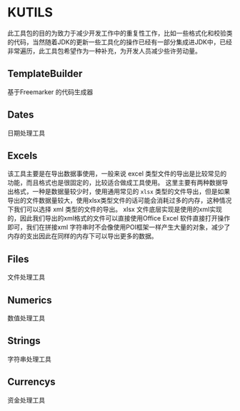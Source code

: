 
# KUTILS 
 此工具包的目的为致力于减少开发工作中的重复性工作，比如一些格式化和校验类的代码，当然随着JDK的更新一些工具化的操作已经有一部分集成进JDK中，已经非常遍历，此工具包希望作为一种补充，为开发人员减少些许劳动量。

## TemplateBuilder
基于Freemarker 的代码生成器
## Dates
 日期处理工具
## Excels
 该工具主要是在导出数据事使用，一般来说 excel 类型文件的导出是比较常见的功能，而且格式也是很固定的，比较适合做成工具使用。
这里主要有两种数据导出格式，一种是数据量较少时，使用通用常见的 `xlsx` 类型的文件导出，但是如果导出的文件数据量较大，使用xlsx类型文件的话可能会消耗过多的内存，这种情况下我们可以选择 xml 类型的文件的导出。
xlsx 文件底层实现是使用的xml实现的，因此我们导出的xml格式的文件可以直接使用Office Excel 软件直接打开操作即可，我们在拼接xml 字符串时不会像使用POI框架一样产生大量的对象，减少了内存的支出因此在同样的内存下可以导出更多的数据。
## Files
 文件处理工具
## Numerics
数值处理工具
## Strings
字符串处理工具
## Currencys
资金处理工具